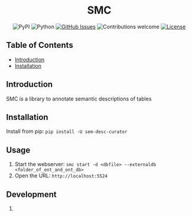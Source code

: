 <h1 align="center">SMC</h1>

<div align="center">

![PyPI](https://img.shields.io/pypi/v/sem-desc-curator)
![Python](https://img.shields.io/badge/python-v3.8+-blue.svg)
[![GitHub Issues](https://img.shields.io/github/issues/binh-vu/smc.svg)](https://github.com/binh-vu/smc/issues)
![Contributions welcome](https://img.shields.io/badge/contributions-welcome-orange.svg)
[![License](https://img.shields.io/badge/license-MIT-blue.svg)](https://opensource.org/licenses/MIT)

</div>

## Table of Contents

- [Introduction](#introduction)
- [Installation](#installation)

## Introduction

SMC is a library to annotate semantic descriptions of tables

## Installation

Install from pip: `pip install -U sem-desc-curator`

## Usage

1. Start the webserver: `smc start -d <dbfile> --externaldb <folder_of_ent_and_ont_db>`
2. Open the URL: `http://localhost:5524`

## Development

1.
